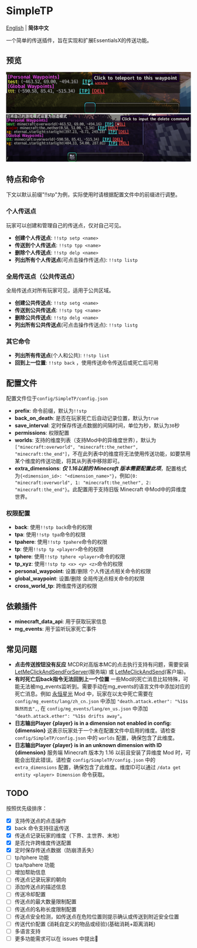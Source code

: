 # SimpleTP
[English](README.md) | **简体中文**

一个简单的传送插件，旨在实现和扩展EssentialsX的传送功能。

## 预览
![传送按钮](image/README/1754023706691.png)
![删除按钮](image/README/1754125441339.png)

## 特点和命令
下文以默认前缀"!!stp"为例，实际使用时请根据配置文件中的前缀进行调整。

### 个人传送点
玩家可以创建和管理自己的传送点，仅对自己可见。
- **创建个人传送点**: `!!stp setp <name>`
- **传送到个人传送点**: `!!stp tpp <name>`
- **删除个人传送点**: `!!stp delp <name>`
- **列出所有个人传送点**(可点击操作传送点): `!!stp listp`

### 全局传送点（公共传送点）
全局传送点对所有玩家可见，适用于公共区域。
- **创建公共传送点**: `!!stp setg <name>`
- **传送到公共传送点**: `!!stp tpg <name>`
- **删除公共传送点**: `!!stp delg <name>`
- **列出所有公共传送点**(可点击操作传送点): `!!stp listg`

### 其它命令
- **列出所有传送点**(个人和公共): `!!stp list`
- **回到上一位置**: `!!stp back` ，使用传送命令传送后或死亡后可用



## 配置文件
配置文件位于`config/SimpleTP/config.json`
- **prefix**: 命令前缀，默认为`!!stp`
- **back_on_death**: 是否在玩家死亡后自动记录位置，默认为`true`
- **save_interval**: 定时保存传送点数据的间隔时间，单位为秒，默认为`30`秒
- **permissions**: 权限配置
- **worlds**: 支持的维度列表（支持Mod中的异维度世界），默认为`["minecraft:overworld", "minecraft:the_nether", "minecraft:the_end"]`，不在此列表中的维度将无法使用传送功能，如要禁用某个维度的传送功能，将其从列表中移除即可。
- **extra_dimensions**: ***仅 1.16以前的 Minecraft 版本需要配置此项***，配置格式为`{<dimension_id>: "<dimension_name>"}`，例如`{0: "minecraft:overworld", 1: "minecraft:the_nether", 2: "minecraft:the_end"}`。此配置用于支持旧版 Minecraft 中Mod中的异维度世界。

### 权限配置
- **back**: 使用`!!stp back`命令的权限
- **tpa**: 使用`!!stp tpa`命令的权限
- **tpahere**: 使用`!!stp tpahere`命令的权限
- **tp**: 使用`!!stp tp <player>`命令的权限
- **tphere**: 使用`!!stp tphere <player>`命令的权限
- **tp_xyz**: 使用`!!stp tp <x> <y> <z>`命令的权限
- **personal_waypoint**: 设置/删除 个人传送点相关命令的权限
- **global_waypoint**: 设置/删除 全局传送点相关命令的权限
- **cross_world_tp**: 跨维度传送的权限


## 依赖插件
- **minecraft_data_api**: 用于获取玩家信息
- **mg_events**: 用于监听玩家死亡事件


## 常见问题
- **点击传送按钮没有反应**
    MCDR对高版本MC的点击执行支持有问题，需要安装 [LetMeClickAndSendForServer](https://github.com/Fallen-Breath/LetMeClickAndSendForServer)(服务端) 或 [LetMeClickAndSend](https://github.com/Fallen-Breath/LetMeClickAndSend)(客户端)。
- **有时死亡后back指令无法回到上一个位置**
    一些Mod的死亡消息比较特殊，可能无法被mg_events监听到。需要手动在mg_events的语言文件中添加对应的死亡消息。例如 [永恒星光](https://www.curseforge.com/minecraft/mc-mods/eternal-starlight) Mod 中，玩家在以太中死亡需要在 `config/mg_events/lang/zh_cn.json` 中添加 `"death.attack.ether": "%1$s飘然而去",`, 在 `config/mg_events/lang/en_us.json` 中添加 `"death.attack.ether": "%1$s drifts away"`。
- **日志输出Player {player} is in a dimension not enabled in config: {dimension}**
    这表示玩家处于一个未在配置文件中启用的维度。请检查 `config/SimpleTP/config.json` 中的 `worlds` 配置，确保包含了此维度。
- **日志输出Player {player} is in an unknown dimension with ID {dimension}**
    服务端 Minecraft 版本为 1.16 以前且安装了异维度 Mod 时，可能会出现此错误。请检查 `config/SimpleTP/config.json` 中的 `extra_dimensions` 配置，确保包含了此维度。维度ID可以通过 `/data get entity <player> Dimension` 命令获取。

## TODO
按照优先级排序：
- [x] 支持传送点的点击操作
- [x] back 命令支持往返传送
- [x] 传送点记录玩家的维度（下界、主世界、末地）
- [x] 是否允许跨维度传送配置
- [x] 定时保存传送点数据（防崩溃丢失）
- [ ] tp/tphere 功能
- [ ] tpa/tpahere 功能
- [ ] 增加帮助信息
- [ ] 传送点记录玩家的朝向
- [ ] 添加传送点的描述信息
- [ ] 传送冷却配置
- [ ] 传送点的最大数量限制配置
- [ ] 传送点的名称长度限制配置
- [ ] 传送点安全检测，如传送点在危险位置则提示确认或传送到附近安全位置
- [ ] 传送代价配置 (消耗自定义的物品或经验)(基础消耗+距离消耗)
- [ ] 多语言支持
- [ ] 更多功能需求可以在 issues 中提出🚀
